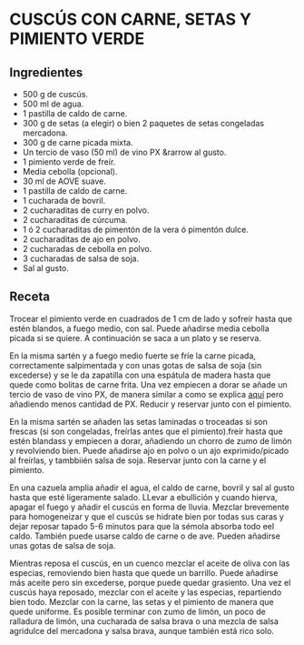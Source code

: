 # CUSCÚS CON CARNE, SETAS Y PIMIENTO VERDE

## Ingredientes

- 500 g de cuscús.
- 500 ml de agua.
- 1 pastilla de caldo de carne.
- 300 g de setas (a elegir) o bien 2 paquetes de setas congeladas mercadona.
- 300 g de carne picada mixta.
- Un tercio de vaso (50 ml) de vino PX &rarrow al gusto.
- 1 pimiento verde de freír.
- Media cebolla (opcional).
- 30 ml de AOVE suave.
- 1 pastilla de caldo de carne.
- 1 cucharada de bovril.
- 2 cucharaditas de curry en polvo.
- 2 cucharaditas de cúrcuma.
- 1 ó 2 cucharaditas de pimentón de la vera ó pimentón dulce.
- 2 cucharaditas de ajo en polvo.
- 2 cucharadas de cebolla en polvo.
- 3 cucharadas de salsa de soja.
- Sal al gusto.


## Receta

Trocear el pimiento verde en cuadrados de 1 cm de lado y sofreír hasta que estén blandos, a fuego medio, con sal. Puede añadirse media cebolla picada si se quiere. A continuación se saca a un plato y se reserva. <br>

En la misma sartén y a fuego medio fuerte se fríe la carne picada, correctamente salpimentada y con unas gotas de salsa de soja (sin excederse) y se le da zapatilla con una espátula de madera hasta que quede como bolitas de carne frita. Una vez empiecen a dorar se añade un tercio de vaso de vino PX, de manera similar a como se explica [aquí](/arroces/ArrozConSetasYCarneAlPX.md) pero añadiendo menos cantidad de PX. Reducir y reservar junto con el pimiento. <br>

En la misma sartén se añaden las setas laminadas o troceadas si son frescas (si son congeladas, freírlas antes que el pimiento).freír hasta que estén blandass y empiecen a dorar, añadiendo un chorro de zumo de limón y revolviendo bien. Puede añadirse ajo en polvo o un ajo exprimido/picado al freírlas, y tambbiién salsa de soja. Reservar junto con la carne y el pimiento.<br>

En una cazuela amplia añadir el agua, el caldo de carne, bovril y sal al gusto hasta que esté ligeramente salado. LLevar a ebullición y cuando hierva, apagar el fuego y añadir el cuscús en forma de lluvia. Mezclar brevemente para homogeneizar y que el cuscús se hidrate bien por todas sus caras y dejar reposar tapado 5-6 minutos para que la sémola absorba todo eel caldo. También puede usarse caldo de carne o de ave. Pueden añadirse unas gotas de salsa de soja.<br>

Mientras reposa el cuscús, en un cuenco mezclar el aceite de oliva con las especias, removiendo bien hasta que quede un barrillo. Puede añadirse más aceite pero sin excederse, porque puede quedar grasiento. Una vez el cuscús haya reposado, mezclar con el aceite y las especias, repartiendo bien todo. Mezclar con la carne, las setas y el pimiento de manera que quede uniforme. Es posible terminar con zumo de limón, un poco de ralladura de limón, una cucharada de salsa brava o una mezcla de salsa agridulce del mercadona y salsa brava, aunque también está rico solo.
